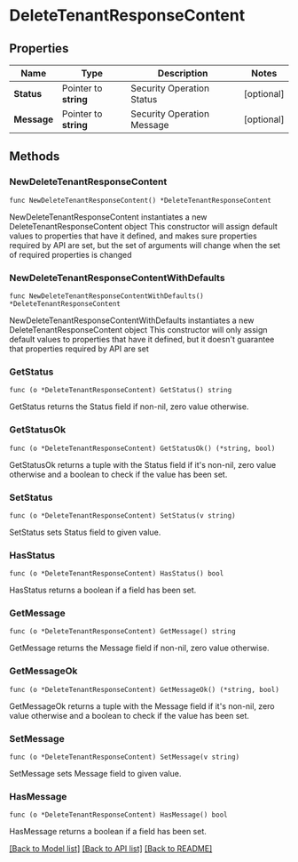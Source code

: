 # DeleteTenantResponseContent

## Properties

Name | Type | Description | Notes
------------ | ------------- | ------------- | -------------
**Status** | Pointer to **string** | Security Operation Status | [optional] 
**Message** | Pointer to **string** | Security Operation Message | [optional] 

## Methods

### NewDeleteTenantResponseContent

`func NewDeleteTenantResponseContent() *DeleteTenantResponseContent`

NewDeleteTenantResponseContent instantiates a new DeleteTenantResponseContent object
This constructor will assign default values to properties that have it defined,
and makes sure properties required by API are set, but the set of arguments
will change when the set of required properties is changed

### NewDeleteTenantResponseContentWithDefaults

`func NewDeleteTenantResponseContentWithDefaults() *DeleteTenantResponseContent`

NewDeleteTenantResponseContentWithDefaults instantiates a new DeleteTenantResponseContent object
This constructor will only assign default values to properties that have it defined,
but it doesn't guarantee that properties required by API are set

### GetStatus

`func (o *DeleteTenantResponseContent) GetStatus() string`

GetStatus returns the Status field if non-nil, zero value otherwise.

### GetStatusOk

`func (o *DeleteTenantResponseContent) GetStatusOk() (*string, bool)`

GetStatusOk returns a tuple with the Status field if it's non-nil, zero value otherwise
and a boolean to check if the value has been set.

### SetStatus

`func (o *DeleteTenantResponseContent) SetStatus(v string)`

SetStatus sets Status field to given value.

### HasStatus

`func (o *DeleteTenantResponseContent) HasStatus() bool`

HasStatus returns a boolean if a field has been set.

### GetMessage

`func (o *DeleteTenantResponseContent) GetMessage() string`

GetMessage returns the Message field if non-nil, zero value otherwise.

### GetMessageOk

`func (o *DeleteTenantResponseContent) GetMessageOk() (*string, bool)`

GetMessageOk returns a tuple with the Message field if it's non-nil, zero value otherwise
and a boolean to check if the value has been set.

### SetMessage

`func (o *DeleteTenantResponseContent) SetMessage(v string)`

SetMessage sets Message field to given value.

### HasMessage

`func (o *DeleteTenantResponseContent) HasMessage() bool`

HasMessage returns a boolean if a field has been set.


[[Back to Model list]](../README.md#documentation-for-models) [[Back to API list]](../README.md#documentation-for-api-endpoints) [[Back to README]](../README.md)


